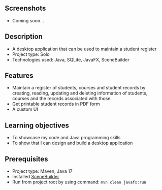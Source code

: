 ## Screenshots
- Coming soon...

## Description
- A desktop application that can be used to maintain a student register
- Project type: Solo
- Technologies used: Java, SQLite, JavaFX, SceneBuilder

## Features
- Maintain a register of students, courses and student records by creating, reading, updating and deleting information of students, courses and the records associated with those.
- Get printable student records in PDF form
- A custom UI

## Learning objectives
- To showcase my code and Java programming skills
- To show that I can design and build a desktop application

## Prerequisites
- Project type: Maven, Java 17
- Installed <a href="https://gluonhq.com/products/scene-builder/">SceneBuilder</a>
- Run from project root by using command: ``mvn clean javafx:run``

